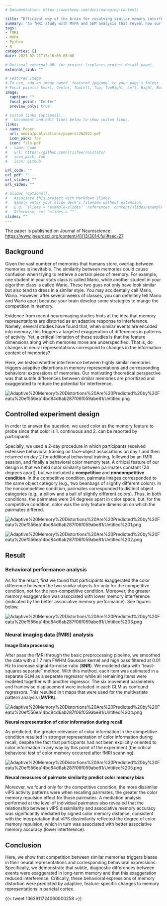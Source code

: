 ```yaml
---
# Documentation: https://wowchemy.com/docs/managing-content/

title: "Efficient way of the brain for resolving similar memory interference"
summary: "An fMRI study with MVPA and SEM analysis that reveal how our brains actively reduce interference caused by similarity between memories to achieve for better memory performance."
tags: 
- fMRI
- MVPA
- Python
- R
categories: []
date: 2021-02-21T15:10:03-08:00

# Optional external URL for project (replaces project detail page).
external_link: ""

# Featured image
# To use, add an image named `featured.jpg/png` to your page's folder.
# Focal points: Smart, Center, TopLeft, Top, TopRight, Left, Right, BottomLeft, Bottom, BottomRight.
image:
  caption: ""
  focal_point: "Center"
  preview_only: true

# Custom links (optional).
#   Uncomment and edit lines below to show custom links.
links:
- name: Paper
  url: media/publications/papers/JN2021.pdf
  icon_pack: fas
  icon: file-pdf
# - name: Code
#   url: https://github.com/Irisfee/roistats/
#   icon_pack: fab
#   icon: github

url_code: ""
url_pdf: ""
url_slides: ""
url_video: ""

# Slides (optional).
#   Associate this project with Markdown slides.
#   Simply enter your slide deck's filename without extension.
#   E.g. `slides = "example-slides"` references `content/slides/example-slides.md`.
#   Otherwise, set `slides = ""`.
slides: ""
---
```


The paper is published on Journal of Neuroscience: https://www.jneurosci.org/content/41/13/3014.full#sec-27

## Background

Given the vast number of memories that humans store, overlap between memories is inevitable. The similarity between memories could cause confusion when trying to retrieve a certain piece of memory. For example, one student in your stats class is called Mario, while another student in your algorithm class is called Wario. These two guys not only have look similar but also tend to dress in a similar style. You may accidentally call Mario, Wario. However, after several weeks of classes, you can definitely tell Mario and Wario apart because your brain develop some strategies to mange the competition in memory. 

Evidence from recent neuroimaging studies hints at the idea that memory representations are distorted as an adaptive response to interference. Namely, several studies have found that, when similar events are encoded into memory, this triggers a targeted exaggeration of differences in patterns of activity. Yet, a critical limitation of these studies is that the feature dimensions along which memories move are underspecified. That is, do changes in neural representations correspond to changes in the information content of memories?

Here, we tested whether interference between highly similar memories triggers adaptive distortions in memory representations and corresponding behavioral expressions of memories. Our motivating theoretical perspective was that subtle differences between similar memories are prioritized and exaggerated to reduce the potential for interference.

![Adaptive%20Memory%20Distortions%20Are%20Predicted%20by%20Featu%20ef556ea14bc84d6ab287f06f059abe81/Untitled.png](Adaptive%20Memory%20Distortions%20Are%20Predicted%20by%20Featu%20ef556ea14bc84d6ab287f06f059abe81/Untitled.png)

## Controlled experiment design

In order to answer the question, we used color as the memory feature to probe since that color is 1. continuous and 2. can be reported by participants.

Specially, we used a 2-day procedure in which participants received extensive behavioral training on face-object associations on day 1 and then returned on day 2 for additional behavioral training, followed by an fMRI session, and finally a behavioral color memory test. A critical feature of our design is that we held color similarity between pairmates constant (24 degrees apart), but we included a **competitive** and **noncompetitive condition**. In the competitive condition, pairmate images corresponded to the same object category (e.g., two beanbags of slightly different colors). In the noncompetitive condition, pairmates corresponded to distinct object categories (e.g., a pillow and a ball of slightly different colors). Thus, in both conditions, the pairmates were 24 degrees apart in color space; but, for the competitive condition, color was the only feature dimension on which the pairmates differed.

![Adaptive%20Memory%20Distortions%20Are%20Predicted%20by%20Featu%20ef556ea14bc84d6ab287f06f059abe81/Untitled%201.png](Adaptive%20Memory%20Distortions%20Are%20Predicted%20by%20Featu%20ef556ea14bc84d6ab287f06f059abe81/Untitled%201.png)

![Adaptive%20Memory%20Distortions%20Are%20Predicted%20by%20Featu%20ef556ea14bc84d6ab287f06f059abe81/Untitled%202.png](Adaptive%20Memory%20Distortions%20Are%20Predicted%20by%20Featu%20ef556ea14bc84d6ab287f06f059abe81/Untitled%202.png)

## Result

### Behavioral performance analysis

As for the result, first we found that participants exaggerated the color difference between the two similar objects for only for the competitive condition, not for the non-competitive condition. Moreover, the greater memory exaggeration was associated with lower memory interference (indicated by the better associative memory performance). See figures below.

![Adaptive%20Memory%20Distortions%20Are%20Predicted%20by%20Featu%20ef556ea14bc84d6ab287f06f059abe81/Untitled%203.png](Adaptive%20Memory%20Distortions%20Are%20Predicted%20by%20Featu%20ef556ea14bc84d6ab287f06f059abe81/Untitled%203.png)

### Neural imaging data (fMRI) analysis

**Image Data processing**

After pass the fMRI through the basic preprocessing pipeline, we smoothed the data with a 1.7 mm FWHM Gaussian kernel and high pass filtered at 0.01 Hz to increase signal-to-noise-ratio (**SNR**). We modeled data with “least-squares separate” method. With this method, each item was estimated in a separate GLM as a separate regressor while all remaining items were modeled together with another regressor. The six movement parameters and framewise displacement were included in each GLM as confound regressors. This resulted in t maps that were used for the multivariate pattern analysis (**MVPA**).

![Adaptive%20Memory%20Distortions%20Are%20Predicted%20by%20Featu%20ef556ea14bc84d6ab287f06f059abe81/Untitled%204.png](Adaptive%20Memory%20Distortions%20Are%20Predicted%20by%20Featu%20ef556ea14bc84d6ab287f06f059abe81/Untitled%204.png)

**Neural representation of color information during recall**

As predicted, the greater relevance of color information in the competitive condition resulted in stronger representation of color information during recall, despite the fact that participants had not been explicitly oriented to color information in any way by this point of the experiment (the critical behavioral test of color memory occurred after fMRI scanning).

![Adaptive%20Memory%20Distortions%20Are%20Predicted%20by%20Featu%20ef556ea14bc84d6ab287f06f059abe81/Untitled%205.png](Adaptive%20Memory%20Distortions%20Are%20Predicted%20by%20Featu%20ef556ea14bc84d6ab287f06f059abe81/Untitled%205.png)

**Neural measures of pairmate similarity predict color memory bias**

Moreover, we found only for the competitive condition, the more dissimilar vIPS activity patterns were when recalling pairmates, the greater the color memory repulsion effect for those pairmates. A mediation analysis performed at the level of individual pairmates also revealed that the relationship between vIPS dissimilarity and associative memory accuracy was significantly mediated by signed color memory distance, consistent with the interpretation that vIPS dissimilarity reflected the degree of color memory repulsion, which in turn was associated with better associative memory accuracy (lower interference).

## Conclusion

Here, we show that competition between similar memories triggers biases in their neural representations and corresponding behavioral expressions. Specifically, we demonstrate that subtle, diagnostic differences between events were exaggerated in long-term memory and that this exaggeration reduced interference. Critically, these behavioral expressions of memory distortion were predicted by adaptive, feature-specific changes to memory representations in parietal cortex.


{{< tweet 1363911724060000258 >}}

